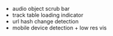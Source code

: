 
- audio object scrub bar
- track table loading indicator
- url hash change detection
- mobile device detection + low res vis


